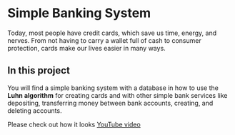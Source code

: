 # **Simple Banking System**

Today, most people have credit cards, which save us time, energy, and nerves. From not having to carry a wallet full of cash to consumer protection, cards make our lives easier in many ways. 

## In this project

You will find a simple banking system with a database in how to use the **Luhn algorithm** for creating cards and with other simple bank services like depositing, transferring money between bank accounts, creating, and deleting accounts.

Please check out how it looks
[YouTube video](https://www.youtube.com/watch?v=OS6_Z22mYuc&ab_channel=AhmedElsawi)
